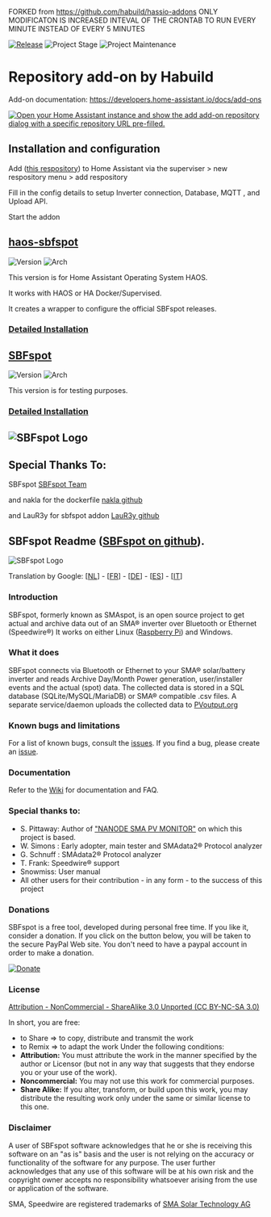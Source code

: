 FORKED from https://github.com/habuild/hassio-addons
ONLY MODIFICATON IS INCREASED INTEVAL OF THE CRONTAB TO RUN EVERY MINUTE INSTEAD OF EVERY 5 MINUTES

[![Release][release-shield]][release] ![Project Stage][project-stage-shield] ![Project Maintenance][maintenance-shield]

# Repository add-on by Habuild

Add-on documentation: <https://developers.home-assistant.io/docs/add-ons>

[![Open your Home Assistant instance and show the add add-on repository dialog with a specific repository URL pre-filled.](https://my.home-assistant.io/badges/supervisor_add_addon_repository.svg)](https://my.home-assistant.io/redirect/supervisor_add_addon_repository/?repository_url=https%3A%2F%2Fgithub.com%2Fmichaelbeyhs%2Fhassio-addons)

## Installation and configuration

Add ([this respository](https://github.com/habuild/hassio-addons)) to Home Assistant via the superviser > new respository menu > add respository

Fill in the config details to setup Inverter connection, Database, MQTT , and Upload API.

Start the addon

## [haos-sbfspot](./haos-sbfspot)

![Version](https://img.shields.io/badge/dynamic/yaml?label=Version&query=%24.version&url=https%3A%2F%2Fraw.githubusercontent.com%2Fhabuild%2Fhassio-addons%2Fmain%2Fhaos-sbfspot%2Fconfig.yaml)
![Arch](https://img.shields.io/badge/dynamic/yaml?color=success&label=Arch&query=%24.arch&url=https%3A%2F%2Fraw.githubusercontent.com%2Fhabuild%2Fhassio-addons%2Fmain%2Fhaos-sbfspot%2Fconfig.yaml)

This version is for Home Assistant Operating System HAOS.

It works with HAOS or HA Docker/Supervised.

It creates a wrapper to configure the official SBFspot releases.

### [Detailed Installation](https://github.com/habuild/hassio-addons/blob/main/haos-sbfspot/README.md)

## [SBFspot](./sbfspot)

![Version](https://img.shields.io/badge/dynamic/yaml?label=Version&query=%24.version&url=https%3A%2F%2Fraw.githubusercontent.com%2Fhabuild%2Fhassio-addons%2Fmain%2Fsbfspot%2Fconfig.yaml)
![Arch](https://img.shields.io/badge/dynamic/yaml?color=success&label=Arch&query=%24.arch&url=https%3A%2F%2Fraw.githubusercontent.com%2Fhabuild%2Fhassio-addons%2Fmain%2Fsbfspot%2Fconfig.yaml)

This version is for testing purposes.

### [Detailed Installation](https://github.com/habuild/hassio-addons/blob/main/sbfspot/README.md)

<!--

Notes to developers after forking or using the github template feature:

- While developing comment out the 'image' key from 'example/config.yaml' to make the supervisor build the addon
  - Remember to put this back when pushing up your changes.
- When you merge to the 'main' branch of your repository a new build will be triggered.
  - Make sure you adjust the 'version' key in 'example/config.yaml' when you do that.
  - Make sure you update 'example/CHANGELOG.md' when you do that.
  - The first time this runs you might need to adjust the image configuration on github container registry to make it public
- Adjust the 'image' key in 'example/config.yaml' so it points to your username instead of 'home-assistant'.
  - This is where the build images will be published to.
- Rename the example directory.
  - The 'slug' key in 'example/config.yaml' should match the directory name.
- Adjust all keys/url's that points to 'home-assistant' to now point to your user/fork.
- Share your repository on the forums https://community.home-assistant.io/c/projects/9
- Do awesome stuff!

 -->

## ![SBFspot Logo](https://user-images.githubusercontent.com/1931158/30831762-006ec650-a249-11e7-86e3-13d01b36dd5d.jpg)

## Special Thanks To:

SBFspot
[SBFspot Team](https://github.com/SBFspot/SBFspot)

and
nakla for the dockerfile
[nakla github](https://github.com/nakla/sbfspot)

and
LauR3y for sbfspot addon
[LauR3y github](https://github.com/LauR3y/hassio-addons)

## SBFspot Readme ([SBFspot on github](https://github.com/SBFspot/SBFspot)).

![SBFspot Logo](https://user-images.githubusercontent.com/1931158/30831762-006ec650-a249-11e7-86e3-13d01b36dd5d.jpg)

Translation by Google: [[NL](https://translate.google.com/translate?act=url&depth=1&hl=nl&ie=UTF8&prev=_t&rurl=translate.google.com&sl=en&sp=nmt4&tl=nl&u=https://github.com/SBFspot/SBFspot)] - [[FR](https://translate.google.com/translate?act=url&depth=1&hl=nl&ie=UTF8&prev=_t&rurl=translate.google.com&sl=en&sp=nmt4&tl=fr&u=https://github.com/SBFspot/SBFspot)] - [[DE](https://translate.google.com/translate?act=url&depth=1&hl=nl&ie=UTF8&prev=_t&rurl=translate.google.com&sl=en&sp=nmt4&tl=de&u=https://github.com/SBFspot/SBFspot)] - [[ES](https://translate.google.com/translate?act=url&depth=1&hl=nl&ie=UTF8&prev=_t&rurl=translate.google.com&sl=en&sp=nmt4&tl=es&u=https://github.com/SBFspot/SBFspot)] - [[IT](https://translate.google.com/translate?act=url&depth=1&hl=nl&ie=UTF8&prev=_t&rurl=translate.google.com&sl=en&sp=nmt4&tl=it&u=https://github.com/SBFspot/SBFspot)]

### **Introduction**

SBFspot, formerly known as SMAspot, is an open source project to get actual and archive data out of an SMA® inverter over Bluetooth or Ethernet (Speedwire®) It works on either Linux ([Raspberry Pi](http://www.raspberrypi.org)) and Windows.

### **What it does**

SBFspot connects via Bluetooth or Ethernet to your SMA® solar/battery inverter and reads Archive Day/Month Power generation, user/installer events and the actual (spot) data. The collected data is stored in a SQL database (SQLite/MySQL/MariaDB) or SMA® compatible .csv files.
A separate service/daemon uploads the collected data to [PVoutput.org](https://pvoutput.org)

### **Known bugs and limitations**

For a list of known bugs, consult the [issues](https://github.com/SBFspot/SBFspot/issues). If you find a bug, please create an [issue](https://github.com/SBFspot/SBFspot/issues).

### **Documentation**

Refer to the [Wiki](https://github.com/SBFspot/SBFspot/wiki) for documentation and FAQ.

### **Special thanks to:**

- S. Pittaway: Author of ["NANODE SMA PV MONITOR"](https://github.com/stuartpittaway/nanodesmapvmonitor) on which this project is based.
- W. Simons : Early adopter, main tester and SMAdata2® Protocol analyzer
- G. Schnuff : SMAdata2® Protocol analyzer
- T. Frank: Speedwire® support
- Snowmiss: User manual
- All other users for their contribution - in any form - to the success of this project

### **Donations**

SBFspot is a free tool, developed during personal free time. If you like it, consider a donation.
If you click on the button below, you will be taken to the secure PayPal Web site. You don't need to have a paypal account in order to make a donation.

[![Donate](https://img.shields.io/badge/Donate-PayPal-green.svg)](https://www.paypal.com/cgi-bin/webscr?cmd=_s-xclick&hosted_button_id=3R5JSRCXBGSLQ)

### **License**

[Attribution - NonCommercial - ShareAlike 3.0 Unported (CC BY-NC-SA 3.0)](https://creativecommons.org/licenses/by-nc-sa/3.0/legalcode)

In short, you are free:

- to Share => to copy, distribute and transmit the work
- to Remix => to adapt the work
  Under the following conditions:
- **Attribution:** You must attribute the work in the manner specified by the author or Licensor (but not in any way that suggests that they endorse you or your use of the work).
- **Noncommercial:** You may not use this work for commercial purposes.
- **Share Alike:** If you alter, transform, or build upon this work, you may distribute the resulting work only under the same or similar license to this one.

### **Disclaimer**

A user of SBFspot software acknowledges that he or she is receiving this software on an "as is" basis and the user is not relying on the accuracy or functionality of the software for any purpose. The user further acknowledges that any use of this software will be at his own risk and the copyright owner accepts no responsibility whatsoever arising from the use or application of the software.

SMA, Speedwire are registered trademarks of [SMA Solar Technology AG](http://www.sma.de/en/company/about-sma.html)

[maintenance-shield]: https://img.shields.io/maintenance/yes/2022.svg
[project-stage-shield]: https://img.shields.io/badge/project%20stage-production%20testing-red.svg
[release-shield]: https://img.shields.io/badge/version-2022.repo-blue.svg
[release]: https://github.com/hassio-addons/addon-ssh/tree/2022.repo

